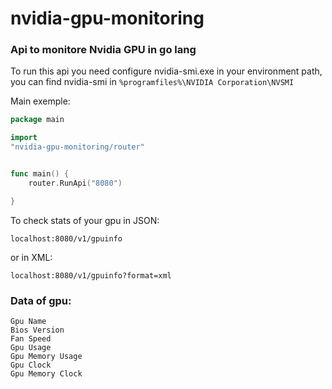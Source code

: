 # nvidia-gpu-monitoring

### Api to monitore Nvidia GPU in go lang

To run this api you need configure nvidia-smi.exe in your environment path, you can find nvidia-smi in `%programfiles%\NVIDIA Corporation\NVSMI`

Main exemple:

```Go
package main

import
"nvidia-gpu-monitoring/router"


func main() {
	router.RunApi("8080")

}
```

To check stats of your gpu in JSON:

```
localhost:8080/v1/gpuinfo
```

or in XML:

```
localhost:8080/v1/gpuinfo?format=xml
```

### Data of gpu:
```
Gpu Name
Bios Version
Fan Speed
Gpu Usage
Gpu Memory Usage
Gpu Clock
Gpu Memory Clock
```